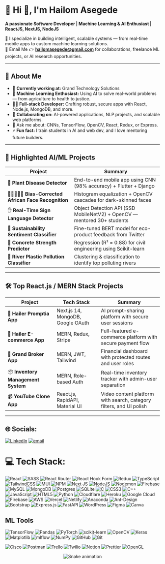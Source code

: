 # 💫 Hi 👋, I'm Hailom Asegede  
**A passionate Software Developer | Machine Learning & AI Enthusiast | ReactJS, NextJS, NodeJS**

🎯 I specialize in building intelligent, scalable systems — from real-time mobile apps to custom machine learning solutions.  
📩 Email Me 👉 **hailomasegede@gmail.com** for collaborations, freelance ML projects, or AI research opportunities.

---

## 🚀 About Me
- 🔭 **Currently working at:** Grand Technology Solutions  
- 🤖 **Machine Learning Enthusiast:** Using AI to solve real-world problems — from agriculture to health to justice.  
- 🧑‍💻 **Full-stack Developer:** Crafting robust, secure apps with React, Node.js, MongoDB, and more.  
- 👯 **Collaborating on:** AI-powered applications, NLP projects, and scalable web platforms.  
- 💬 Ask me about: CNNs, TensorFlow, OpenCV, React, Redux, or Express.  
- ⚡ **Fun fact:** I train students in AI and web dev, and I love mentoring future builders.

---

## 🧠 Highlighted AI/ML Projects

| Project | Summary |
|--------|---------|
| 🎯 **Plant Disease Detector** | End-to-end mobile app using CNN (98% accuracy) + Flutter + Django |
| 🧑🏿‍🤝‍🧑🏽 **Bias-Corrected African Face Recognition** | Histogram equalization + OpenCV cascades for dark-skinned faces |
| ✋ **Real-Time Sign Language Detector** | Object Detection API (SSD MobileNetV2) + OpenCV — mentored 30+ students |
| 🧪 **Sustainability Sentiment Classifier** | Fine-tuned BERT model for eco-product feedback from Twitter |
| 🧱 **Concrete Strength Predictor** | Regression (R² = 0.88) for civil engineering using Scikit-learn |
| 🌊 **River Plastic Pollution Classifier** | Clustering & classification to identify top polluting rivers |

---

## 🛠️ Top React.js / MERN Stack Projects

| Project | Tech Stack | Summary |
|--------|------------|---------|
| 🚀 **Hailer Promptia App** | Next.js 14, MongoDB, Google OAuth | AI prompt-sharing platform with secure user sessions |
| 🛒 **Hailer E-commerce App** | MERN, Redux, Stripe | Full-featured e-commerce platform with secure payment flow |
| 💼 **Grand Broker App** | MERN, JWT, Tailwind | Financial dashboard with protected routes and user roles |
| 📦 **Inventory Management System** | MERN, Role-based Auth | Real-time inventory tracker with admin-user separation |
| 📹 **YouTube Clone App** | React.js, RapidAPI, Material UI | Video content platform with search, category filters, and UI polish |

---

## 🌐 Socials:
[![LinkedIn](https://img.shields.io/badge/LinkedIn-%230077B5.svg?logo=linkedin&logoColor=white)](https://linkedin.com/in/hailom-asegede) [![email](https://img.shields.io/badge/Email-D14836?logo=gmail&logoColor=white)](mailto:hailomasegede@gmail.com)

# 💻 Tech Stack:
![React](https://img.shields.io/badge/react-%2320232a.svg?style=for-the-badge&logo=react&logoColor=%2361DAFB) 
![SASS](https://img.shields.io/badge/SASS-hotpink.svg?style=for-the-badge&logo=SASS&logoColor=white) 
![React Router](https://img.shields.io/badge/React_Router-CA4245?style=for-the-badge&logo=react-router&logoColor=white)
![React Hook Form](https://img.shields.io/badge/React%20Hook%20Form-%23EC5990.svg?style=for-the-badge&logo=reacthookform&logoColor=white) ![Redux](https://img.shields.io/badge/redux-%23593d88.svg?style=for-the-badge&logo=redux&logoColor=white) ![TypeScript](https://img.shields.io/badge/typescript-%23007ACC.svg?style=for-the-badge&logo=typescript&logoColor=white) ![TailwindCSS](https://img.shields.io/badge/tailwindcss-%2338B2AC.svg?style=for-the-badge&logo=tailwind-css&logoColor=white) ![MUI](https://img.shields.io/badge/MUI-%230081CB.svg?style=for-the-badge&logo=mui&logoColor=white) ![NPM](https://img.shields.io/badge/NPM-%23CB3837.svg?style=for-the-badge&logo=npm&logoColor=white) ![Next JS](https://img.shields.io/badge/Next-black?style=for-the-badge&logo=next.js&logoColor=white) ![NodeJS](https://img.shields.io/badge/node.js-6DA55F?style=for-the-badge&logo=node.js&logoColor=white) ![Nodemon](https://img.shields.io/badge/NODEMON-%23323330.svg?style=for-the-badge&logo=nodemon&logoColor=%BBDEAD)  ![Firebase](https://img.shields.io/badge/firebase-a08021?style=for-the-badge&logo=firebase&logoColor=ffcd34) ![MySQL](https://img.shields.io/badge/mysql-4479A1.svg?style=for-the-badge&logo=mysql&logoColor=white) ![MongoDB](https://img.shields.io/badge/MongoDB-%234ea94b.svg?style=for-the-badge&logo=mongodb&logoColor=white) ![Postgres](https://img.shields.io/badge/postgres-%23316192.svg?style=for-the-badge&logo=postgresql&logoColor=white) ![SQLite](https://img.shields.io/badge/sqlite-%2307405e.svg?style=for-the-badge&logo=sqlite&logoColor=white) ![C](https://img.shields.io/badge/c-%2300599C.svg?style=for-the-badge&logo=c&logoColor=white) ![CSS3](https://img.shields.io/badge/css3-%231572B6.svg?style=for-the-badge&logo=css3&logoColor=white) ![C++](https://img.shields.io/badge/c++-%2300599C.svg?style=for-the-badge&logo=c%2B%2B&logoColor=white) ![JavaScript](https://img.shields.io/badge/javascript-%23323330.svg?style=for-the-badge&logo=javascript&logoColor=%23F7DF1E) ![HTML5](https://img.shields.io/badge/html5-%23E34F26.svg?style=for-the-badge&logo=html5&logoColor=white)  ![Python](https://img.shields.io/badge/python-3670A0?style=for-the-badge&logo=python&logoColor=ffdd54) ![Cloudflare](https://img.shields.io/badge/Cloudflare-F38020?style=for-the-badge&logo=Cloudflare&logoColor=white) ![Heroku](https://img.shields.io/badge/heroku-%23430098.svg?style=for-the-badge&logo=heroku&logoColor=white) ![Google Cloud](https://img.shields.io/badge/GoogleCloud-%234285F4.svg?style=for-the-badge&logo=google-cloud&logoColor=white) ![Firebase](https://img.shields.io/badge/firebase-%23039BE5.svg?style=for-the-badge&logo=firebase) ![AWS](https://img.shields.io/badge/AWS-%23FF9900.svg?style=for-the-badge&logo=amazon-aws&logoColor=white) ![Vercel](https://img.shields.io/badge/vercel-%23000000.svg?style=for-the-badge&logo=vercel&logoColor=white) ![Netlify](https://img.shields.io/badge/netlify-%23000000.svg?style=for-the-badge&logo=netlify&logoColor=#00C7B7) ![Anaconda](https://img.shields.io/badge/Anaconda-%2344A833.svg?style=for-the-badge&logo=anaconda&logoColor=white) ![Ant-Design](https://img.shields.io/badge/-AntDesign-%230170FE?style=for-the-badge&logo=ant-design&logoColor=white) ![Bootstrap](https://img.shields.io/badge/bootstrap-%238511FA.svg?style=for-the-badge&logo=bootstrap&logoColor=white) ![Express.js](https://img.shields.io/badge/express.js-%23404d59.svg?style=for-the-badge&logo=express&logoColor=%2361DAFB) ![FastAPI](https://img.shields.io/badge/FastAPI-005571?style=for-the-badge&logo=fastapi) ![WordPress](https://img.shields.io/badge/WordPress-%23117AC9.svg?style=for-the-badge&logo=WordPress&logoColor=white)  ![Figma](https://img.shields.io/badge/figma-%23F24E1E.svg?style=for-the-badge&logo=figma&logoColor=white) ![Canva](https://img.shields.io/badge/Canva-%2300C4CC.svg?style=for-the-badge&logo=Canva&logoColor=white)
## ML Tools
![TensorFlow](https://img.shields.io/badge/TensorFlow-%23FF6F00.svg?style=for-the-badge&logo=TensorFlow&logoColor=white) ![Pandas](https://img.shields.io/badge/pandas-%23150458.svg?style=for-the-badge&logo=pandas&logoColor=white) ![PyTorch](https://img.shields.io/badge/PyTorch-%23EE4C2C.svg?style=for-the-badge&logo=PyTorch&logoColor=white)  ![scikit-learn](https://img.shields.io/badge/scikit--learn-%23F7931E.svg?style=for-the-badge&logo=scikit-learn&logoColor=white) ![OpenCV](https://img.shields.io/badge/opencv-%23white.svg?style=for-the-badge&logo=opencv&logoColor=white) ![Keras](https://img.shields.io/badge/Keras-%23D00000.svg?style=for-the-badge&logo=Keras&logoColor=white) ![Matplotlib](https://img.shields.io/badge/Matplotlib-%23ffffff.svg?style=for-the-badge&logo=Matplotlib&logoColor=black) ![mlflow](https://img.shields.io/badge/mlflow-%23d9ead3.svg?style=for-the-badge&logo=numpy&logoColor=blue) ![NumPy](https://img.shields.io/badge/numpy-%23013243.svg?style=for-the-badge&logo=numpy&logoColor=white) ![GitHub](https://img.shields.io/badge/github-%23121011.svg?style=for-the-badge&logo=github&logoColor=white) ![Git](https://img.shields.io/badge/git-%23F05033.svg?style=for-the-badge&logo=git&logoColor=white)

 ![Cisco](https://img.shields.io/badge/cisco-%23049fd9.svg?style=for-the-badge&logo=cisco&logoColor=black) ![Postman](https://img.shields.io/badge/Postman-FF6C37?style=for-the-badge&logo=postman&logoColor=white) ![Trello](https://img.shields.io/badge/Trello-%23026AA7.svg?style=for-the-badge&logo=Trello&logoColor=white) ![Twilio](https://img.shields.io/badge/Twilio-F22F46?style=for-the-badge&logo=Twilio&logoColor=white) ![Notion](https://img.shields.io/badge/Notion-%23000000.svg?style=for-the-badge&logo=notion&logoColor=white) ![Prettier](https://img.shields.io/badge/prettier-%23F7B93E.svg?style=for-the-badge&logo=prettier&logoColor=black) ![OpenGL](https://img.shields.io/badge/OpenGL-white?logo=OpenGL&style=for-the-badge)


<!-- Snake Game Repo View -->

<div align="center">
  <img src="https://profile-readme-generator.com/assets/snake.svg" alt="Snake animation" />
</div>
<!--
# 📊 GitHub Stats:
![](https://github-readme-stats.vercel.app/api?username=hailer-MIT&theme=dark&hide_border=false&include_all_commits=true&count_private=false)<br/>
![](https://nirzak-streak-stats.vercel.app/?user=hailer-MIT&theme=dark&hide_border=false)<br/>
![](https://github-readme-stats.vercel.app/api/top-langs/?username=hailer-MIT&theme=dark&hide_border=false&include_all_commits=true&count_private=false&layout=compact)
<!-- 
## 🏆 GitHub Trophies
![](https://github-profile-trophy.vercel.app/?username=hailer-MIT&theme=radical&no-frame=false&no-bg=true&margin-w=4)
<!--
### ✍️ Random Dev Quote
![](https://quotes-github-readme.vercel.app/api?type=horizontal&theme=radical)
<!--
### 🔝 Top Contributed Repo
![](https://github-contributor-stats.vercel.app/api?username=hailer-MIT&limit=5&theme=dark&combine_all_yearly_contributions=true)

-->

[![](https://visitcount.itsvg.in/api?id=hailer-MIT&icon=0&color=0)](https://visitcount.itsvg.in)

<!-- Proudly created with GPRM ( https://gprm.itsvg.in ) -->
